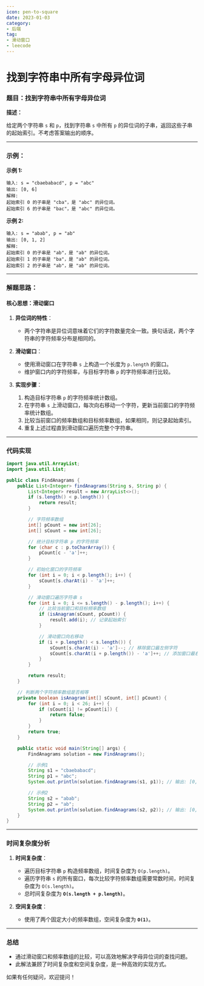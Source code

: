 ```yaml
---
icon: pen-to-square
date: 2023-01-03
category:
- 后端
tag:
- 滑动窗口
- leecode
---
```

# 找到字符串中所有字母异位词
### **题目：找到字符串中所有字母异位词**

**描述：**

给定两个字符串 `s` 和 `p`，找到字符串 `s` 中所有 `p` 的异位词的子串，返回这些子串的起始索引。不考虑答案输出的顺序。

---

### **示例：**

**示例 1:**
```
输入: s = "cbaebabacd", p = "abc"
输出: [0, 6]
解释:
起始索引 0 的子串是 "cba"，是 "abc" 的异位词。
起始索引 6 的子串是 "bac"，是 "abc" 的异位词。
```

**示例 2:**
```
输入: s = "abab", p = "ab"
输出: [0, 1, 2]
解释:
起始索引 0 的子串是 "ab"，是 "ab" 的异位词。
起始索引 1 的子串是 "ba"，是 "ab" 的异位词。
起始索引 2 的子串是 "ab"，是 "ab" 的异位词。
```

---

### **解题思路：**

#### **核心思想：滑动窗口**

1. **异位词的特性**：
    - 两个字符串是异位词意味着它们的字符数量完全一致。换句话说，两个字符串的字符频率分布是相同的。

2. **滑动窗口**：
    - 使用滑动窗口在字符串 `s` 上构造一个长度为 `p.length` 的窗口。
    - 维护窗口内的字符频率，与目标字符串 `p` 的字符频率进行比较。

3. **实现步骤**：
    1. 构造目标字符串 `p` 的字符频率统计数组。
    2. 在字符串 `s` 上滑动窗口，每次向右移动一个字符，更新当前窗口的字符频率统计数组。
    3. 比较当前窗口的频率数组和目标频率数组，如果相同，则记录起始索引。
    4. 重复上述过程直到滑动窗口遍历完整个字符串。

---

### **代码实现**

```java
import java.util.ArrayList;
import java.util.List;

public class FindAnagrams {
    public List<Integer> findAnagrams(String s, String p) {
        List<Integer> result = new ArrayList<>();
        if (s.length() < p.length()) {
            return result;
        }

        // 字符频率数组
        int[] pCount = new int[26];
        int[] sCount = new int[26];

        // 统计目标字符串 p 的字符频率
        for (char c : p.toCharArray()) {
            pCount[c - 'a']++;
        }

        // 初始化窗口的字符频率
        for (int i = 0; i < p.length(); i++) {
            sCount[s.charAt(i) - 'a']++;
        }

        // 滑动窗口遍历字符串 s
        for (int i = 0; i <= s.length() - p.length(); i++) {
            // 比较当前窗口和目标频率数组
            if (isAnagram(sCount, pCount)) {
                result.add(i); // 记录起始索引
            }

            // 滑动窗口向右移动
            if (i + p.length() < s.length()) {
                sCount[s.charAt(i) - 'a']--; // 移除窗口最左侧字符
                sCount[s.charAt(i + p.length()) - 'a']++; // 添加窗口最右侧字符
            }
        }

        return result;
    }

    // 判断两个字符频率数组是否相等
    private boolean isAnagram(int[] sCount, int[] pCount) {
        for (int i = 0; i < 26; i++) {
            if (sCount[i] != pCount[i]) {
                return false;
            }
        }
        return true;
    }

    public static void main(String[] args) {
        FindAnagrams solution = new FindAnagrams();

        // 示例1
        String s1 = "cbaebabacd";
        String p1 = "abc";
        System.out.println(solution.findAnagrams(s1, p1)); // 输出: [0, 6]

        // 示例2
        String s2 = "abab";
        String p2 = "ab";
        System.out.println(solution.findAnagrams(s2, p2)); // 输出: [0, 1, 2]
    }
}
```

---

### **时间复杂度分析**

1. **时间复杂度**：
    - 遍历目标字符串 `p` 构造频率数组，时间复杂度为 `O(p.length)`。
    - 遍历字符串 `s` 的所有窗口，每次比较字符频率数组需要常数时间，时间复杂度为 `O(s.length)`。
    - 总时间复杂度为 **`O(s.length + p.length)`**。

2. **空间复杂度**：
    - 使用了两个固定大小的频率数组，空间复杂度为 **`O(1)`**。

---

### **总结**

- 通过滑动窗口和频率数组的比较，可以高效地解决字母异位词的查找问题。
- 此解法兼顾了时间复杂度和空间复杂度，是一种高效的实现方式。

如果有任何疑问，欢迎提问！